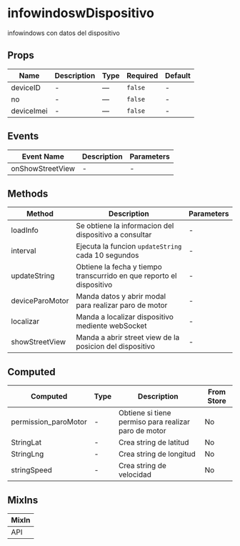 # infowindoswDispositivo

infowindows con datos del dispositivo

## Props

<!-- @vuese:infowindoswDispositivo:props:start -->
|Name|Description|Type|Required|Default|
|---|---|---|---|---|
|deviceID|-|—|`false`|-|
|no|-|—|`false`|-|
|deviceImei|-|—|`false`|-|

<!-- @vuese:infowindoswDispositivo:props:end -->


## Events

<!-- @vuese:infowindoswDispositivo:events:start -->
|Event Name|Description|Parameters|
|---|---|---|
|onShowStreetView|-|-|

<!-- @vuese:infowindoswDispositivo:events:end -->


## Methods

<!-- @vuese:infowindoswDispositivo:methods:start -->
|Method|Description|Parameters|
|---|---|---|
|loadInfo|Se obtiene la informacion del dispositivo a consultar|-|
|interval|Ejecuta la funcion `updateString` cada 10 segundos|-|
|updateString|Obtiene la fecha y tiempo transcurrido en que reporto el dispositivo|-|
|deviceParoMotor|Manda datos y abrir modal para realizar paro de motor|-|
|localizar|Manda a localizar dispositivo mediente webSocket|-|
|showStreetView|Manda a abrir street view de la posicion del dispositivo|-|

<!-- @vuese:infowindoswDispositivo:methods:end -->


## Computed

<!-- @vuese:infowindoswDispositivo:computed:start -->
|Computed|Type|Description|From Store|
|---|---|---|---|
|permission_paroMotor|-|Obtiene si tiene permiso para realizar paro de motor|No|
|StringLat|-|Crea string de latitud|No|
|StringLng|-|Crea string de longitud|No|
|stringSpeed|-|Crea string de velocidad|No|

<!-- @vuese:infowindoswDispositivo:computed:end -->


## MixIns

<!-- @vuese:infowindoswDispositivo:mixIns:start -->
|MixIn|
|---|
|API|

<!-- @vuese:infowindoswDispositivo:mixIns:end -->


